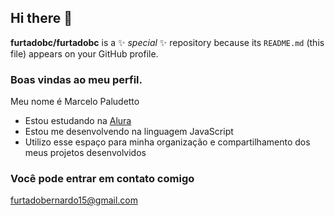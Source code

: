 ## Hi there 👋

**furtadobc/furtadobc** is a ✨ _special_ ✨ repository because its `README.md` (this file) appears on your GitHub profile.

### Boas vindas ao meu perfil.

Meu nome é Marcelo Paludetto

- Estou estudando na [Alura](https://www.alura.com.br)
- Estou me desenvolvendo na linguagem JavaScript
- Utilizo esse espaço para minha organização e compartilhamento dos meus projetos desenvolvidos

### Você pode entrar em contato comigo

furtadobernardo15@gmail.com
